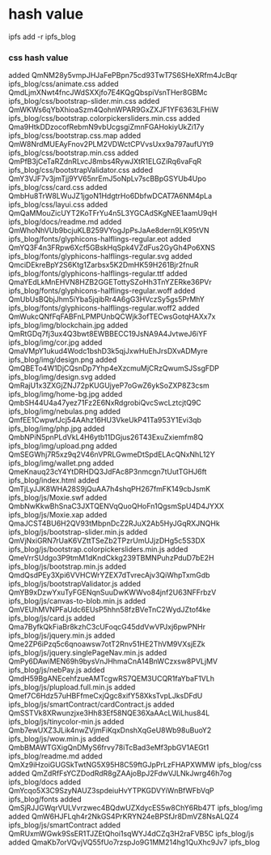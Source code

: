 # hash value 

ipfs add -r ipfs_blog

### css hash value 
added QmNM28y5vmpJHJaFePBpn75cd93TwT7S6SHeXRfm4JcBqr ipfs_blog/css/animate.css
added QmdLjmXNwt4fncJWdSXXjfo7E4KQgQbspiVsnTHer8GBMc ipfs_blog/css/bootstrap-slider.min.css
added QmWKWs6qYbXhioaSzm4QohnWPAR9GxZXJF1YF6363LFHiW ipfs_blog/css/bootstrap.colorpickersliders.min.css
added Qma9HtkDDzocofRebmN9vbUcgsgiZmnFGAHokiyUkZi17y ipfs_blog/css/bootstrap.css.map
added QmW8NrdMUEAyFnov2PLM2VDWctCPVvsUxx9a797aufUYt9 ipfs_blog/css/bootstrap.min.css
added QmPfB3jCeTaRZdnRLvcJ8mbs4RywJXtR1ELGZiRq6vaFqR ipfs_blog/css/bootstrapValidator.css
added QmY3VJF7v3jmTjj9YV65nrEmJ5oNpLv7scBBpGSYUb4Upo ipfs_blog/css/card.css
added QmbHu8TrW8LWuJZ1jgoN1HdgtrHo6DbfwDCAT7A6NM4pLa ipfs_blog/css/layui.css
added QmQaMMouZicUYT2KoTFrYu4n5L3YGCAdSKgNEE1aamU9qH ipfs_blog/docs/readme.md
added QmWhoNhVUb9bcjuKLB259VYogJpPsJaAe8dern9LK95tVN ipfs_blog/fonts/glyphicons-halflings-regular.eot
added QmYQ3F4n3FRpw6Xcf5GBskHqSpk4VZdFus2GyGh4Po6XNS ipfs_blog/fonts/glyphicons-halflings-regular.svg
added QmciDEkreBpY2S6Ktg1Zarbsx5K2DmHK59H261Bjr2fnuR ipfs_blog/fonts/glyphicons-halflings-regular.ttf
added QmaYEdLkMnEHVN8HZB2GGETottySZoHh3TnYZERke36PVr ipfs_blog/fonts/glyphicons-halflings-regular.woff
added QmUbUsBQbjJhm5iYba5jqibRr4A6gG3HVczSy5gs5PrMhY ipfs_blog/fonts/glyphicons-halflings-regular.woff2
added QmWukcQNfFqFABFnLPMPUnbQCWjk3ofTECwsGotqHAXx7x ipfs_blog/img/blockchain.jpg
added QmRtGDq7fj3ux4Q3bwt8EWBBECC19JsNA9A4JvtweJ6iYF ipfs_blog/img/cor.jpg
added QmaVMpY1ukud4Wodc1bshD3k5qjJxwHuEhJrsDXvADMyre ipfs_blog/img/design.png
added QmQBETo4W1DjCQsnDp7Yhp4eXzcmuMjCRzQwumSJSsgFDP ipfs_blog/img/design.svg
added QmRajU1x3ZXGjZNJ72pKUGUjyeP7oGwZ6ykSoZXP8Z3csm ipfs_blog/img/home-bg.jpg
added QmbSH44U4a47yez71Fz2E6NxRdgrobiQvcSwcLztcjtQ9C ipfs_blog/img/nebulas.png
added QmfEE1CwpwfJcj54AAhz16HU3VkeUkP41Ta953Y1Evi3qb ipfs_blog/img/php.jpg
added QmbNPiN5pnPLdVkL4H6ytb11DGjus26T43ExuZxiemfm8Q ipfs_blog/img/upload.png
added QmSEGWhj7R5xz9q2V46nVPRLGwmeDtSpdELAcQNxNhL12Y ipfs_blog/img/wallet.png
added QmeKnauq23cY4YtDRHDQ3JdFAc8P3nmcgn7tUutTGHJ6ft ipfs_blog/index.html
added QmTjLyJJK8WHA28S9jQuAA7h4shqPH267fmFK149cbJsmK ipfs_blog/js/Moxie.swf
added QmbNwKkwBhSnaC3JXTQENVqQuoQHoFn1QgsmSpU4D4JYXX ipfs_blog/js/Moxie.xap
added QmaJCST4BU6H2QV93tMbpnDcZ2RJuX2Ab5HyJGqRXJNQHk ipfs_blog/js/bootstrap-slider.min.js
added QmVjNxiGRN7rUaK6VZttTSeZb2TPzrUmUJjzDHg5c5S3DX ipfs_blog/js/bootstrap.colorpickersliders.min.js
added QmeVrrSUdgo3P9tmM1dKndCkkg239TBMNPuhzPduD7bE2H ipfs_blog/js/bootstrap.min.js
added QmdQsdPEy3Xpi6VVHCWrYZEX7dTvrecAjv3QiWhpTxmGdb ipfs_blog/js/bootstrapValidator.js
added QmYB9xDzwYxuTyFGENqnSuuDwKWWvo84jnf2U63NFFrbzV ipfs_blog/js/canvas-to-blob.min.js
added QmVEUhMVNPFaUdc6EUsP5hhn58fzBVeTnC2WydJZtof4ke ipfs_blog/js/card.js
added Qma7ByfkQkFiaBr8kzhC3cUFoqcG45ddVwVPJxj6pwPNHr ipfs_blog/js/jquery.min.js
added Qme2ZP6iPzq5c6qnoawsw7otT2Rnv51HE2ThVM9VXsjEZk ipfs_blog/js/jquery.singlePageNav.min.js
added QmPy6DAwiMEN69h9bysVnJHhmaCnA14BnWCzxsw8PVLjMV ipfs_blog/js/nebPay.js
added QmdH59BgANEcehfzueAMTcgwRS7QEM3UCQR1faYbaF1VLh ipfs_blog/js/plupload.full.min.js
added Qmef7C6Hdz57uHBFfmeCxjQgc8xifY58XksTvpLJksDFdU ipfs_blog/js/smartContract/cardContract.js
added QmSSTVk8XRwunzjxe3Hh83Ef58NQE36XaAAcLWiLhus84L ipfs_blog/js/tinycolor-min.js
added Qmb7ewUXZ3JLik4nwZVjmFiKqxDnshXqGeU8Wb98uBuoY2 ipfs_blog/js/wow.min.js
added QmbBMAWTGXigQnDMyS6frvy78iTcBad3eMf3pbGV1AEGt1 ipfs_blog/readme.md
added QmXz9iHzoiGUGSkTwtNG5X95H8C59ftGJpPrLzFHAPXWMW ipfs_blog/css
added QmZdRfFsYCZDodRdR8gZAAjoBpJ2FdwVJLNkJwrg46h7og ipfs_blog/docs
added QmYcqo5X3C9SzyNAUZ3spdeiuHvYTPKGDVYiWnBfWFbVqP ipfs_blog/fonts
added QmSjRJJGWqrVULVvrzwec4BQdwUZXdycES5w8ChY6Rb47T ipfs_blog/img
added QmW6HJFLqh4r2NkGS4PrKRYN24eBPSfJr8DmVZ8NsALQZ4 ipfs_blog/js/smartContract
added QmRUxmWGwk9SsER1TJZEtQhoi1sqWYJ4dCZq3H2raFVB5C ipfs_blog/js
added QmaKb7orVQvjVQ55fUo7rzspJo9G1MM214hg1QuXhc9Jv7 ipfs_blog

